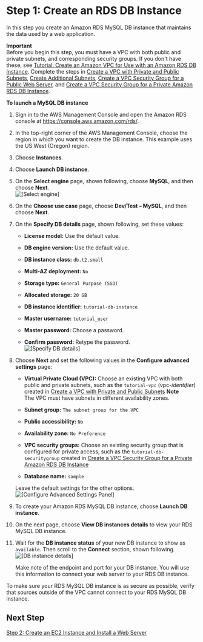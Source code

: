 # Step 1: Create an RDS DB Instance<a name="CHAP_Tutorials.WebServerDB.CreateDBInstance"></a>

In this step you create an Amazon RDS MySQL DB instance that maintains the data used by a web application\. 

**Important**  
Before you begin this step, you must have a VPC with both public and private subnets, and corresponding security groups\. If you don't have these, see [Tutorial: Create an Amazon VPC for Use with an Amazon RDS DB Instance](CHAP_Tutorials.WebServerDB.CreateVPC.md)\. Complete the steps in [Create a VPC with Private and Public Subnets](CHAP_Tutorials.WebServerDB.CreateVPC.md#CHAP_Tutorials.WebServerDB.CreateVPC.VPCAndSubnets), [Create Additional Subnets](CHAP_Tutorials.WebServerDB.CreateVPC.md#CHAP_Tutorials.WebServerDB.CreateVPC.AdditionalSubnets), [ Create a VPC Security Group for a Public Web Server](CHAP_Tutorials.WebServerDB.CreateVPC.md#CHAP_Tutorials.WebServerDB.CreateVPC.SecurityGroupEC2), and [ Create a VPC Security Group for a Private Amazon RDS DB Instance](CHAP_Tutorials.WebServerDB.CreateVPC.md#CHAP_Tutorials.WebServerDB.CreateVPC.SecurityGroupDB)\. 

**To launch a MySQL DB instance**

1. Sign in to the AWS Management Console and open the Amazon RDS console at [https://console\.aws\.amazon\.com/rds/](https://console.aws.amazon.com/rds/)\.

1. In the top\-right corner of the AWS Management Console, choose the region in which you want to create the DB instance\. This example uses the US West \(Oregon\) region\.

1. Choose **Instances**\.

1. Choose **Launch DB instance**\.

1. On the **Select engine** page, shown following, choose **MySQL**, and then choose **Next**\.   
![\[Select engine\]](http://docs.aws.amazon.com/AmazonRDS/latest/UserGuide/images/MySQL-Launch01.png)

1. On the **Choose use case** page, choose **Dev/Test – MySQL**, and then choose **Next**\.

1. On the **Specify DB details** page, shown following, set these values:

   + **License model:** Use the default value\.

   + **DB engine version:** Use the default value\.

   + **DB instance class:** `db.t2.small`

   + **Multi\-AZ deployment:** `No`

   + **Storage type:** `General Purpose (SSD)`

   + **Allocated storage:** `20 GB`

   + **DB instance identifier:** `tutorial-db-instance`

   + **Master username:** `tutorial_user`

   + **Master password:** Choose a password\.

   + **Confirm password:** Retype the password\.  
![\[Specify DB details\]](http://docs.aws.amazon.com/AmazonRDS/latest/UserGuide/images/Tutorial_WebServer_08.png)

1. Choose **Next** and set the following values in the **Configure advanced settings** page:

   + **Virtual Private Cloud \(VPC\):** Choose an existing VPC with both public and private subnets, such as the `tutorial-vpc` \(vpc\-*identifier*\) created in [Create a VPC with Private and Public Subnets](CHAP_Tutorials.WebServerDB.CreateVPC.md#CHAP_Tutorials.WebServerDB.CreateVPC.VPCAndSubnets)
**Note**  
The VPC must have subnets in different availability zones\.

   + **Subnet group:** `The subnet group for the VPC`

   + **Public accessibility:** `No`

   + **Availability zone:** `No Preference`

   + **VPC security groups:** Choose an existing security group that is configured for private access, such as the `tutorial-db-securitygroup` created in [ Create a VPC Security Group for a Private Amazon RDS DB Instance](CHAP_Tutorials.WebServerDB.CreateVPC.md#CHAP_Tutorials.WebServerDB.CreateVPC.SecurityGroupDB)

   + **Database name:** `sample`

   Leave the default settings for the other options\.  
![\[Configure Advanced Settings Panel\]](http://docs.aws.amazon.com/AmazonRDS/latest/UserGuide/images/Tutorial_WebServer_09.png)

1. To create your Amazon RDS MySQL DB instance, choose **Launch DB instance**\.

1. On the next page, choose **View DB instances details** to view your RDS MySQL DB instance\.

1. Wait for the **DB instance status** of your new DB instance to show as `available`\. Then scroll to the **Connect** section, shown following\.  
![\[DB instance details\]](http://docs.aws.amazon.com/AmazonRDS/latest/UserGuide/images/Tutorial_WebServer_10.png)

   Make note of the endpoint and port for your DB instance\. You will use this information to connect your web server to your RDS DB instance\.

To make sure your RDS MySQL DB instance is as secure as possible, verify that sources outside of the VPC cannot connect to your RDS MySQL DB instance\. 

## Next Step<a name="w3ab1b9c37c17c11"></a>

[Step 2: Create an EC2 Instance and Install a Web Server](CHAP_Tutorials.WebServerDB.CreateWebServer.md)